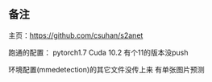 ## 备注
主页：https://github.com/csuhan/s2anet

跑通的配置：
pytorch1.7 Cuda 10.2  有个11的版本没push

环境配置(mmedetection)的其它文件没传上来
有单张图片预测 
